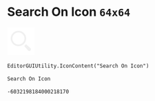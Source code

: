 # Search On Icon `64x64`
<img src="/img/Search%20On%20Icon.png" width=64 height=64>

``` CSharp
EditorGUIUtility.IconContent("Search On Icon")
```
```
Search On Icon
```
```
-6032198184000218170
```
